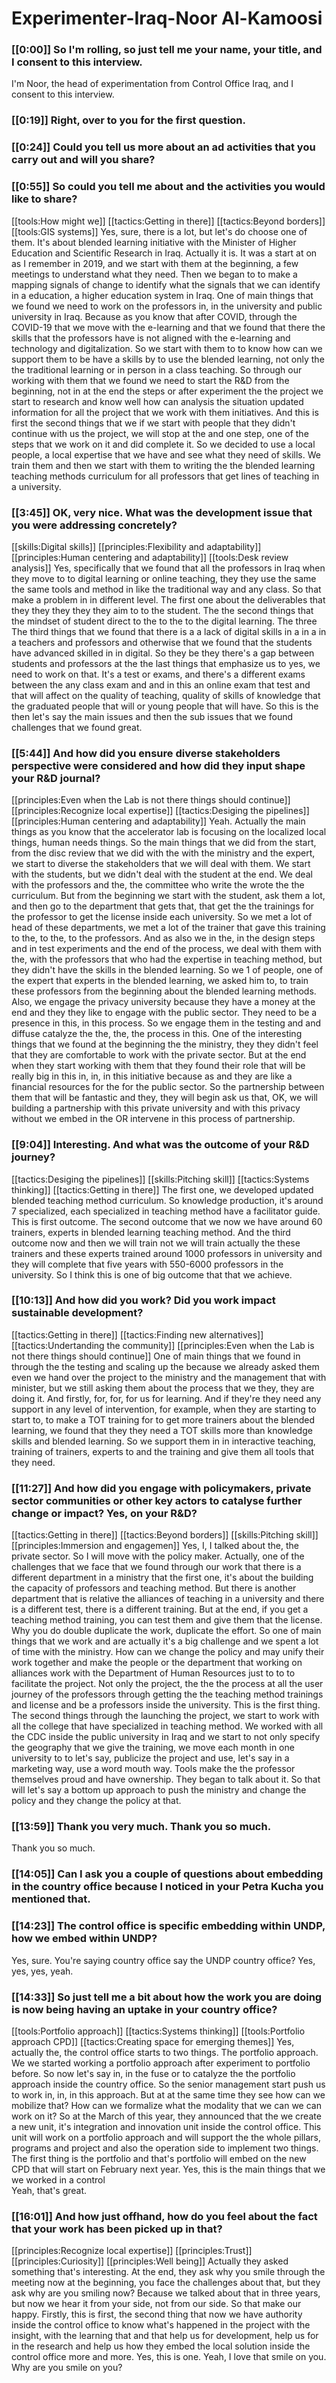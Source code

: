 # Experimenter\-Iraq\-Noor Al\-Kamoosi

### [[0:00]] So I'm rolling, so just tell me your name, your title, and I consent to this interview\.

I'm Noor, the head of experimentation from Control Office Iraq, and I consent to this interview\.

### [[0:19]] Right, over to you for the first question\.

### [[0:24]] Could you tell us more about an ad activities that you carry out and will you share?

### [[0:55]] So could you tell me about and the activities you would like to share?

[[tools:How might we]]
[[tactics:Getting in there]]
[[tactics:Beyond borders]]
[[tools:GIS systems]]
Yes, sure, there is a lot, but let's do choose one of them\. It's about blended learning initiative with the Minister of Higher Education and Scientific Research in Iraq\. Actually it is\. It was a start at on as I remember in 2019, and we start with them at the beginning, a few meetings to understand what they need\. Then we began to to make a mapping signals of change to identify what the signals that we can identify in a education, a higher education system in Iraq\. One of main things that we found we need to work on the professors in, in the university and public university in Iraq\. Because as you know that after COVID, through the COVID\-19 that we move with the e\-learning and that we found that there the skills that the professors have is not aligned with the e\-learning and technology and digitalization\. So we start with them to to know how can we support them to be have a skills by to use the blended learning, not only the the traditional learning or in person in a class teaching\. So through our working with them that we found we need to start the R&D from the beginning, not in at the end the steps or after experiment the the project we start to research and know well how can analysis the situation updated information for all the project that we work with them initiatives\. And this is first the second things that we if we start with people that they didn't continue with us the project, we will stop at the and one step, one of the steps that we work on it and did complete it\. So we decided to use a local people, a local expertise that we have and see what they need of skills\. We train them and then we start with them to writing the the blended learning teaching methods curriculum for all professors that get lines of teaching in a university\.


### [[3:45]] OK, very nice\. What was the development issue that you were addressing concretely?

[[skills:Digital skills]]
[[principles:Flexibility and adaptability]]
[[principles:Human centering and adaptability]]
[[tools:Desk review analysis]]
Yes, specifically that we found that all the professors in Iraq when they move to to digital learning or online teaching, they they use the same the same tools and method in like the traditional way and any class\. So that make a problem in in different level\. The first one about the deliverables that they they they they they aim to to the student\. The the second things that the mindset of student direct to the to the to the digital learning\. The three The third things that we found that there is a a lack of digital skills in a in a in a teachers and professors and otherwise that we found that the students have advanced skilled in in digital\. So they be they there's a gap between students and professors at the the last things that emphasize us to yes, we need to work on that\. It's a test or exams, and there's a different exams between the any class exam and and in this an online exam that test and that will affect on the quality of teaching, quality of skills of knowledge that the graduated people that will or young people that will have\. So this is the then let's say the main issues and then the sub issues that we found challenges that we found great\.


### [[5:44]] And how did you ensure diverse stakeholders perspective were considered and how did they input shape your R&D journal?

[[principles:Even when the Lab is not there things should continue]]
[[principles:Recognize local expertise]]
[[tactics:Desiging the pipelines]]
[[principles:Human centering and adaptability]]
Yeah\. Actually the main things as you know that the accelerator lab is focusing on the localized local things, human needs things\. So the main things that we did from the start, from the disc review that we did with the with the ministry and the expert, we start to diverse the stakeholders that we will deal with them\. We start with the students, but we didn't deal with the student at the end\. We deal with the professors and the, the committee who write the wrote the the curriculum\. But from the beginning we start with the student, ask them a lot, and then go to the department that gets that, that get the the trainings for the professor to get the license inside each university\. So we met a lot of head of these departments, we met a lot of the trainer that gave this training to the, to the, to the professors\. And as also we in the, in the design steps and in test experiments and the end of the process, we deal with them with the, with the professors that who had the expertise in teaching method, but they didn't have the skills in the blended learning\. So we 1 of people, one of the expert that experts in the blended learning, we asked him to, to train these professors from the beginning about the blended learning methods\. Also, we engage the privacy university because they have a money at the end and they they like to engage with the public sector\. They need to be a presence in this, in this process\. So we engage them in the testing and and diffuse catalyze the the, the, the process in this\. One of the interesting things that we found at the beginning the the ministry, they they didn't feel that they are comfortable to work with the private sector\. But at the end when they start working with them that they found their role that will be really big in this in, in, in this initiative because as and they are like a financial resources for the for the public sector\. So the partnership between them that will be fantastic and they, they will begin ask us that, OK, we will building a partnership with this private university and with this privacy without we embed in the OR intervene in this process of partnership\.


### [[9:04]] Interesting\. And what was the outcome of your R&D journey?

[[tactics:Desiging the pipelines]]
[[skills:Pitching skill]]
[[tactics:Systems thinking]]
[[tactics:Getting in there]]
The first one, we developed updated blended teaching method curriculum\. So knowledge production, it's around 7 specialized, each specialized in teaching method have a facilitator guide\. This is first outcome\. The second outcome that we now we have around 60 trainers, experts in blended learning teaching method\. And the third outcome now and then we will train not we will train actually the these trainers and these experts trained around 1000 professors in university and they will complete that five years with 550\-6000 professors in the university\. So I think this is one of big outcome that that we achieve\.


### [[10:13]] And how did you work? Did you work impact sustainable development?

[[tactics:Getting in there]]
[[tactics:Finding new alternatives]]
[[tactics:Undertanding the community]]
[[principles:Even when the Lab is not there things should continue]]
One of main things that we found in through the the testing and scaling up the because we already asked them even we hand over the project to the ministry and the management that with minister, but we still asking them about the process that we they, they are doing it\. And firstly, for, for, for us for learning\. And if they're they need any support in any level of intervention, for example, when they are starting to start to, to make a TOT training for to get more trainers about the blended learning, we found that they they need a TOT skills more than knowledge skills and blended learning\. So we support them in in interactive teaching, training of trainers, experts to and the training and give them all tools that they need\.


### [[11:27]] And how did you engage with policymakers, private sector communities or other key actors to catalyse further change or impact? Yes, on your R&D?

[[tactics:Getting in there]]
[[tactics:Beyond borders]]
[[skills:Pitching skill]]
[[principles:Immersion and engagemen]]
Yes, I, I talked about the, the private sector\. So I will move with the policy maker\. Actually, one of the challenges that we face that we found through our work that there is a different department in a ministry that the first one, it's about the building the capacity of professors and teaching method\. But there is another department that is relative the alliances of teaching in a university and there is a different test, there is a different training\. But at the end, if you get a teaching method training, you can test them and give them that the license\. Why you do double duplicate the work, duplicate the effort\. So one of main things that we work and are actually it's a big challenge and we spent a lot of time with the ministry\. How can we change the policy and may unify their work together and make the people or the department that working on alliances work with the Department of Human Resources just to to to facilitate the project\. Not only the project, the the the process at all the user journey of the professors through getting the the teaching method trainings and license and be a professors inside the university\. This is the first thing\. The second things through the launching the project, we start to work with all the college that have specialized in teaching method\. We worked with all the CDC inside the public university in Iraq and we start to not only specify the geography that we give the training, we move each month in one university to to let's say, publicize the project and use, let's say in a marketing way, use a word mouth way\. Tools make the the professor themselves proud and have ownership\. They began to talk about it\. So that will let's say a bottom up approach to push the ministry and change the policy and they change the policy at that\.


### [[13:59]] Thank you very much\. Thank you so much\.

Thank you so much\.

### [[14:05]] Can I ask you a couple of questions about embedding in the country office because I noticed in your Petra Kucha you mentioned that\.

### [[14:23]] The control office is specific embedding within UNDP, how we embed within UNDP?

Yes, sure\. You're saying country office say the UNDP country office? Yes, yes, yes, yeah\.

### [[14:33]] So just tell me a bit about how the work you are doing is now being having an uptake in your country office?

[[tools:Portfolio approach]]
[[tactics:Systems thinking]]
[[tools:Portfolio approach CPD]]
[[tactics:Creating space for emerging themes]]
Yes, actually the, the control office starts to two things\. The portfolio approach\. We we started working a portfolio approach after experiment to portfolio before\. So now let's say in, in the fuse or to catalyze the the portfolio approach inside the country office\. So the senior management start push us to work in, in, in this approach\. But at at the same time they see how can we mobilize that? How can we formalize what the modality that we can we can work on it? So at the March of this year, they announced that the we create a new unit, it's integration and innovation unit inside the control office\. This unit will work on a portfolio approach and will support the the whole pillars, programs and project and also the operation side to implement two things\. The first thing is the portfolio and that's portfolio will embed on the new CPD that will start on February next year\. Yes, this is the main things that we we worked in a control  
Yeah, that's great\.


### [[16:01]] And how just offhand, how do you feel about the fact that your work has been picked up in that?

[[principles:Recognize local expertise]]
[[principles:Trust]]
[[principles:Curiosity]]
[[principles:Well being]]
Actually they asked something that's interesting\. At the end, they ask why you smile through the meeting now at the beginning, you face the challenges about that, but they ask why are you smiling now? Because we talked about that in three years, but now we hear it from your side, not from our side\. So that make our happy\. Firstly, this is first, the second thing that now we have authority inside the control office to know what's happened in the project with the insight, with the learning that and that help us for development, help us for in the research and help us how they embed the local solution inside the control office more and more\. Yes, this is one\. Yeah, I love that smile on you\. Why are you smile on you?


